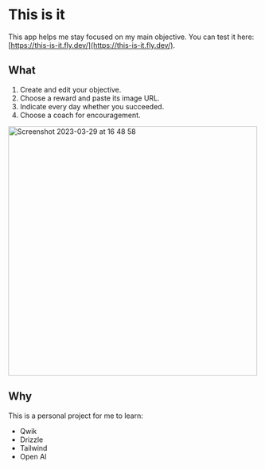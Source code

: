 # This is it

This app helps me stay focused on my main objective. You can test it here:
[https://this-is-it.fly.dev/](https://this-is-it.fly.dev/).

## What

1. Create and edit your objective.
2. Choose a reward and paste its image URL.
3. Indicate every day whether you succeeded.
4. Choose a coach for encouragement.

<img width="500" alt="Screenshot 2023-03-29 at 16 48 58" src="https://user-images.githubusercontent.com/34238160/228577628-c338e0fe-18b9-45ef-a9f5-ebfa03c3eefe.png">

## Why

This is a personal project for me to learn:

- Qwik
- Drizzle
- Tailwind
- Open AI
